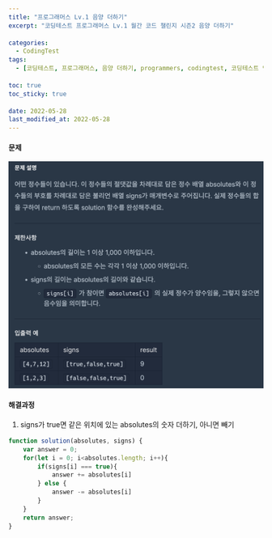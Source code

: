 ```yaml
---
title: "프로그래머스 Lv.1 음양 더하기"
excerpt: "코딩테스트 프로그래머스 Lv.1 월간 코드 챌린지 시즌2 음양 더하기"

categories:
  - CodingTest
tags:
  - [코딩테스트, 프로그래머스, 음양 더하기, programmers, codingtest, 코딩테스트 연습]

toc: true
toc_sticky: true
 
date: 2022-05-28
last_modified_at: 2022-05-28
---
```


#### 문제
![6](/assets/images/6.png)

#### 해결과정
1. signs가 true면 같은 위치에 있는 absolutes의 숫자 더하기, 아니면 빼기

```javascript
function solution(absolutes, signs) {
    var answer = 0;
    for(let i = 0; i<absolutes.length; i++){
        if(signs[i] === true){
            answer += absolutes[i]
        } else {
            answer -= absolutes[i]
        }
    }
    return answer;
}
```
